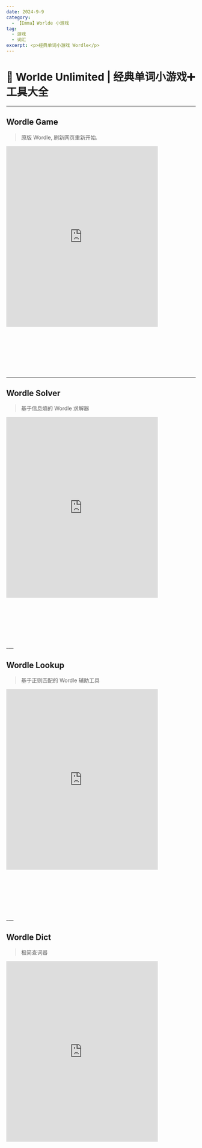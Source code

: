 ```yaml
---
date: 2024-9-9
category:
  - 【Emma】Worlde 小游戏
tag:
  - 游戏
  - 词汇
excerpt: <p>经典单词小游戏 Wordle</p>
---
```


# 🦖 Worlde Unlimited | 经典单词小游戏➕工具大全

---

## Wordle Game
> 原版 Wordle, 刷新网页重新开始.
<div style="transform: scale(0.8); transform-origin: 0 0;">
    <iframe src="https://wordle-2qj.pages.dev/" width="100%" height="600px" style="border: none;"></iframe>
</div>

___

## Wordle Solver
> 基于信息熵的 Wordle 求解器
<div style="transform: scale(0.8); transform-origin: 0 0;">
    <iframe src="https://wordle-2qj.pages.dev/solver/" width="100%" height="600px" style="border: none;"></iframe>
</div>
___

## Wordle Lookup
> 基于正则匹配的 Wordle 辅助工具
<div style="transform: scale(0.8); transform-origin: 0 0;">
    <iframe src="https://wordle-2qj.pages.dev/lookup/" width="100%" height="600px" style="border: none;"></iframe>
</div>
___

## Wordle Dict
> 极简查词器
<div style="transform: scale(0.8); transform-origin: 0 0;">
    <iframe src="https://wordle-2qj.pages.dev/dict/" width="100%" height="600px" style="border: none;"></iframe>
</dib>
